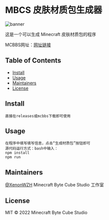 # MBCS 皮肤材质包生成器

![banner](https://s1.ax1x.com/2020/08/03/aU9FeS.png)

这是一个可以生成 Minecraft 皮肤材质包的程序

MCBBS网址：[网址链接](https://www.mcbbs.net/thread-1092659-1-1.html)

## Table of Contents

- [Install](#install)
- [Usage](#usage)
- [Maintainers](#maintainers)
- [License](#license)

## Install

```
直接在releases或mcbbs下载即可使用
```

## Usage

```
在程序中填写填写信息，点击“生成材质包”按钮即可
源代码运行方式：bash中输入：
npm install
npm run
```

## Maintainers

[@XenonWZH](https://github.com/XenonWZH)
Minecraft Byte Cube Studio 工作室

## License

MIT © 2022 Minecraft Byte Cube Studio
